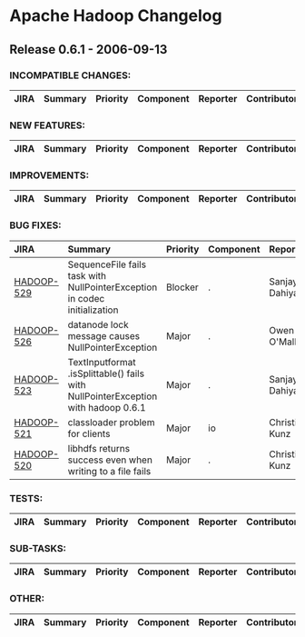 # Apache Hadoop Changelog

## Release 0.6.1 - 2006-09-13

### INCOMPATIBLE CHANGES:

| JIRA | Summary | Priority | Component | Reporter | Contributor |
|:---- |:---- | :--- |:---- |:---- |:---- |


### NEW FEATURES:

| JIRA | Summary | Priority | Component | Reporter | Contributor |
|:---- |:---- | :--- |:---- |:---- |:---- |


### IMPROVEMENTS:

| JIRA | Summary | Priority | Component | Reporter | Contributor |
|:---- |:---- | :--- |:---- |:---- |:---- |


### BUG FIXES:

| JIRA | Summary | Priority | Component | Reporter | Contributor |
|:---- |:---- | :--- |:---- |:---- |:---- |
| [HADOOP-529](https://issues.apache.org/jira/browse/HADOOP-529) | SequenceFile fails task with NullPointerException in codec initialization |  Blocker | . | Sanjay Dahiya | Owen O'Malley |
| [HADOOP-526](https://issues.apache.org/jira/browse/HADOOP-526) | datanode lock message causes NullPointerException |  Major | . | Owen O'Malley | Milind Bhandarkar |
| [HADOOP-523](https://issues.apache.org/jira/browse/HADOOP-523) | TextInputformat .isSplittable() fails with NullPointerException with hadoop 0.6.1 |  Major | . | Sanjay Dahiya | Owen O'Malley |
| [HADOOP-521](https://issues.apache.org/jira/browse/HADOOP-521) | classloader problem for clients |  Major | io | Christian Kunz | Owen O'Malley |
| [HADOOP-520](https://issues.apache.org/jira/browse/HADOOP-520) | libhdfs returns success even when writing to a file fails |  Major | . | Christian Kunz | Arun C Murthy |


### TESTS:

| JIRA | Summary | Priority | Component | Reporter | Contributor |
|:---- |:---- | :--- |:---- |:---- |:---- |


### SUB-TASKS:

| JIRA | Summary | Priority | Component | Reporter | Contributor |
|:---- |:---- | :--- |:---- |:---- |:---- |


### OTHER:

| JIRA | Summary | Priority | Component | Reporter | Contributor |
|:---- |:---- | :--- |:---- |:---- |:---- |


